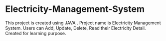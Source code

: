 # Electricity-Management-System
This project is created using JAVA . Project name is Electricity Management System. Users can Add, Update, Delete, Read their Electricity Detail. Created for learning purpose.
